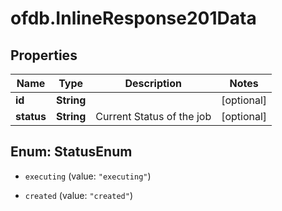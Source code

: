 # ofdb.InlineResponse201Data

## Properties

Name | Type | Description | Notes
------------ | ------------- | ------------- | -------------
**id** | **String** |  | [optional] 
**status** | **String** | Current Status of the job | [optional] 



## Enum: StatusEnum


* `executing` (value: `"executing"`)

* `created` (value: `"created"`)




